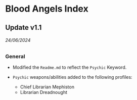 # Blood Angels Index
## Update v1.1

###### 24/06/2024
### General

* Modified the `Readme.md` to reflect the `Psychic` Keyword.

* `Psychic` weapons/abilities added to the following profiles:
  * Chief Librarian Mephiston
  * Librarian Dreadnought